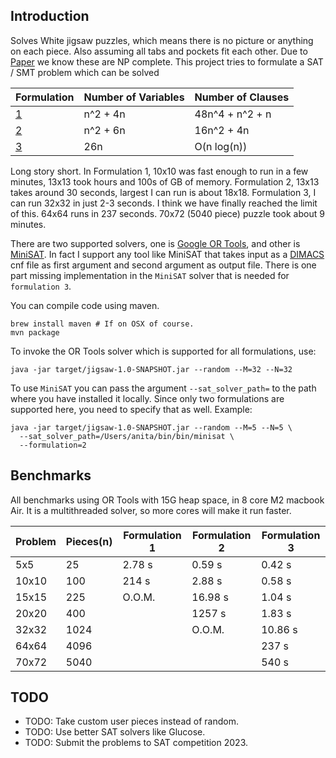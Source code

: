 ## Introduction

Solves White jigsaw puzzles, which means there is no picture or anything on each piece.
Also assuming all tabs and pockets fit each other. Due to 
[Paper](https://erikdemaine.org/papers/Jigsaw_GC/paper.pdf) we know these are NP complete.
This project tries to formulate a SAT / SMT problem which can be solved 

| Formulation                 | Number of Variables | Number of Clauses |
|-----------------------------|---------------------|-------------------|
| [1](https://mathb.in/77183) | n^2 + 4n            | 48n^4 + n^2 + n   |
| [2](https://mathb.in/77190) | n^2 + 6n            | 16n^2 + 4n        |
| [3](https://mathb.in/77209) | 26n                 | O(n log(n))       |

Long story short. In Formulation 1, 10x10 was fast enough to run in a few minutes, 
13x13 took hours and 100s of GB of memory. Formulation 2, 13x13 takes around 30 seconds,
largest I can run is about 18x18. Formulation 3, I can run 32x32 in just 2-3 seconds. I
think we have finally reached the limit of this. 64x64 runs in 237 seconds. 70x72 (5040 piece)
puzzle took about 9 minutes.

There are two supported solvers, one is [Google OR Tools](https://developers.google.com/optimization), 
and other is [MiniSAT](http://minisat.se/). In fact I support any tool like MiniSAT that takes 
input as a [DIMACS](https://www.cs.utexas.edu/users/moore/acl2/manuals/current/manual/index-seo.php/SATLINK____DIMACS)
cnf file as first argument and second argument as output file. There is one part missing
implementation in the `MiniSAT` solver that is needed for `formulation 3`. 

You can compile code using maven. 
```shell
brew install maven # If on OSX of course. 
mvn package
```

To invoke the OR Tools solver which is supported for all formulations, use: 
```shell 
java -jar target/jigsaw-1.0-SNAPSHOT.jar --random --M=32 --N=32 
```

To use `MiniSAT` you can pass the argument `--sat_solver_path=` to the path where you
have installed it locally. Since only two formulations are supported here, you need
to specify that as well. Example:
```shell
java -jar target/jigsaw-1.0-SNAPSHOT.jar --random --M=5 --N=5 \
  --sat_solver_path=/Users/anita/bin/bin/minisat \
  --formulation=2
```

## Benchmarks
All benchmarks using OR Tools with 15G heap space, in 8 core M2 macbook Air. It
is a multithreaded solver, so more cores will make it run faster. 

| Problem  | Pieces(n) | Formulation 1 | Formulation 2 | Formulation 3 |
|----------|-----------|---------------|---------------|---------------|
| 5x5      | 25        | 2.78 s        | 0.59 s        | 0.42 s        |
| 10x10    | 100       | 214 s         | 2.88 s        | 0.58 s        |
| 15x15    | 225       | O.O.M.        | 16.98 s       | 1.04 s        |
| 20x20    | 400       |               | 1257 s        | 1.83 s        |
| 32x32    | 1024      |               | O.O.M.        | 10.86 s       |
| 64x64    | 4096      |               |               | 237 s         |
| 70x72    | 5040      |               |               | 540 s         |

## TODO

* TODO: Take custom user pieces instead of random.
* TODO: Use better SAT solvers like Glucose.
* TODO: Submit the problems to SAT competition 2023.

